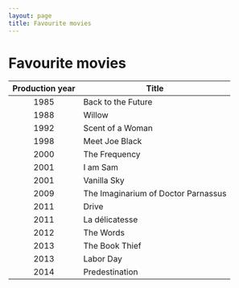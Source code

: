 ```yaml
---
layout: page
title: Favourite movies
---
```


# Favourite movies

Production year|Title
:-:|-
1985|Back to the Future
1988|Willow
1992|Scent of a Woman
1998|Meet Joe Black
2000|The Frequency
2001|I am Sam
2001|Vanilla Sky
2009|The Imaginarium of Doctor Parnassus
2011|Drive
2011|La délicatesse
2012|The Words
2013|The Book Thief
2013|Labor Day
2014|Predestination

